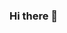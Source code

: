 ### Hi there 👋

<!--
**JKOSWARA/JKOSWARA** is a ✨ _special_ ✨ repository because its `README.md` (this file) appears on your GitHub profile.

Here are some ideas to get you started:

- 🔭 I’m currently working on basic website designs and layouts.

- 🌱 I’m currently learning Java script.

- 👯 I’m looking to collaborate on creative websites.

- 📫 How to reach me: joshkoswara1429@gmail.com

-->
